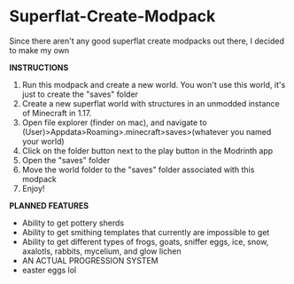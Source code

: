 # Superflat-Create-Modpack
Since there aren't any good superflat create modpacks out there, I decided to make my own

**INSTRUCTIONS**
1. Run this modpack and create a new world. You won't use this world, it's just to create the "saves" folder
2. Create a new superflat world with structures in an unmodded instance of Minecraft in 1.17.
2. Open file explorer (finder on mac), and navigate to (User)>Appdata>Roaming>.minecraft>saves>(whatever you named your world)
3. Click on the folder button next to the play button in the Modrinth app
4. Open the "saves" folder
5. Move the world folder to the "saves" folder associated with this modpack
6. Enjoy!


**PLANNED FEATURES**
- Ability to get pottery sherds
- Ability to get smithing templates that currently are impossible to get
- Ability to get different types of frogs, goats, sniffer eggs, ice, snow, axalotls, rabbits, mycelium, and glow lichen
- AN ACTUAL PROGRESSION SYSTEM
- easter eggs lol

